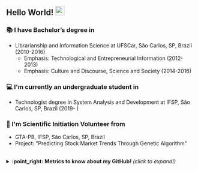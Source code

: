 ## Hello World! <img src="https://github.com/TheDudeThatCode/TheDudeThatCode/blob/master/Assets/Earth.gif" width="24px">


### :books: I have Bachelor’s degree in
- Librarianship and Information Science at UFSCar, São Carlos, SP, Brazil (2010-2016)
  - Emphasis: Technological and Entrepreneurial Information (2012-2013)
  - Emphasis: Culture and Discourse, Science and Society (2014-2016)
 

### :computer: I'm currently an undergraduate student in
- Technologist degree in System Analysis and Development at IFSP, São Carlos, SP, Brazil (2019-  )

 
### :mag_right: I'm Scientific Initiation Volunteer from 
- GTA-PB, IFSP, São Carlos, SP, Brazil
- Project: "Predicting Stock Market Trends Through Genetic Algorithm"

 <br>


<details>
  <summary> <b> :point_right: Metrics to know about my GitHub! </b> <i>(click to expand!)</i> </summary>
  
  <br>
  
  [![Github Stats By Charles](https://github-readme-stats.vercel.app/api?username=souzafcharles&show_icons=true&title_color=0076e3&icon_color=0076e3&text_color=9f9f9f&bg_color=151515)](https://github.com/souzafcharles/github-readme-stats)
 ---
 <a href="https://github.com/souzafcharles"><img src="https://github-readme-stats.vercel.app/api/top-langs/?username=souzafcharles&layout=compact&theme=dark"/></a> 

</details>


